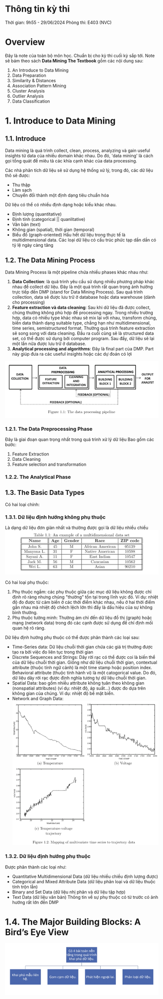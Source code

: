 # Thông tin kỳ thi
Thời gian: 9h55 - 29/06/2024
Phòng thi: E403 (NVC)

# Overview
Đây là note của toàn bộ môn học. Chuẩn bị cho kỳ thi cuối kỳ sắp tới.
Note sẽ bám theo sách **Data Mining The Textbook** gồm các nội dung sau:
1. An Introduce to Data Mining
2. Data Preparation
3. Similarity & Distances
4. Association Pattern Mining
5. Cluster Analysis
6. Outlier Analysis
7. Data Classification

# 1. Introduce to Data Mining
## 1.1. Introduce
Data mining là quá trình collect, clean, process, analyzing và gain useful insights từ data của nhiều domain khác nhau.
Do đó, 'data mining' là cách gọi tổng quát để miêu tả các khía cạnh khác của data processing.

Các nhà phân tích dữ liệu sẽ sử dụng hệ thống xử lý, trong đó, các dữ liệu thô sẽ được:
- Thu thập
- Làm sạch
- Chuyển đổi thành một định dạng tiêu chuẩn hóa

Dữ liệu có thể có nhiều định dạng hoặc kiểu khác nhau. 
- Định lượng (quantitative)
- Định tính (categorical || quanlitative)
- Văn bản (text)
- Không gian (spatial), thời gian (temporal) 
- Biểu đồ (graph-oriented)
Hầu hết dữ liệu trong thực tế là multidimensional data. Các loại dữ liệu có cấu trúc phức tạp dần dần có tỷ lệ ngày càng tăng

## 1.2. The Data Mining Process
Data Mining Process là một pipeline chứa nhiều phases khác nhau như:
1. **Data Collection**: là quá trình yêu cầu sử dụng nhiều phương pháp khác nhau để collect dữ liệu. Đây là một quá trình rất quan trọng ảnh hưởng trực tiếp đến DMP (stand for Data Mining Process). Sau quá trình collection, data sẽ được lưu trữ ở database hoặc data warehouse (dành cho processing)
2. **Feature extraction và data cleaning**: Sau khi dữ liệu đã được collect, chúng thường không phù hợp để processing ngay. Trong nhiều trường hợp, data có nhiều type khác nhau sẽ mix lại với nhau, transform chúng,  biến data thành dạng suitable type, chẳng hạn như multidimensional, time series, semistructured format. Thường quá trình feature extraction sẽ song song với data cleaning. Đầu ra cuối cùng sẽ là structured data set, có thể được sử dụng bởi computer program. Sau đấy, dữ liệu sẽ lại một lần nữa được lưu trữ ở database.
3. **Analytical processing and algorithms**: Đây là final part của DMP. Part này giúp đưa ra các useful insights hoặc các dự đoán có lợi

![Data processing pipeline](data_processing_pipeline.jpg)

### 1.2.1. The Data Preprocessing Phase
Đây là giai đoạn quan trọng nhất trong quá trình xử lý dữ liệu
Bao gồm các bước:
1. Feature Extraction
2. Data Cleaning
3. Feature selection and transformation
### 1.2.2. The Analytical Phase

## 1.3. The Basic Data Types
Có hai loại chính:
### 1.3.1. Dữ liệu định hướng không phụ thuộc
Là dạng dữ liệu đơn giản nhất và thường được gọi là dữ liệu nhiều chiều
![Example of Tabular Data](example_tabular_data.jpg)

Có hai loại phụ thuộc:
1. Phụ thuộc ngầm: các phụ thuộc giữa các mục dữ liệu không được chỉ định rõ ràng nhưng chúng "thường" tồn tại trong lĩnh vực đó. Ví dụ: nhiệt độ đo được từ cảm biến ở các thời điểm khác nhau, nếu ở hai thời điểm gần nhau mà nhiệt độ chêch lệch lớn thì đấy là dấu hiệu của sự không bình thường.
2. Phụ thuộc tường minh: Thường ám chỉ đến dữ liệu đồ thị (graph) hoặc mạng (network data) trong đó các cạnh được sử dụng để chỉ định mối quan hệ rõ ràng. 

Dữ liệu định hướng phụ thuộc có thể được phân thành các loại sau:
- Time-Series data: Dữ liệu chuỗi thời gian chứa các giá trị thường được tạo ra bởi việc đo liên tục trong thời gian
- Discrete Sequences and Strings: Dãy rời rạc có thể được coi là biến thể của dữ liệu chuỗi thời gian. Giống như dữ liệu chuỗi thời gian, contextual attribute (thuộc tính ngữ cảnh) là một time stamp hoặc position index. Behavioral attribute (thuộc tính hành vi) là một catogorical value. Do đó, dữ liệu dãy rời rạc được định nghĩa tương tự dữ liệu chuỗi thời gian.
- Spatial Data: bao gồm nhiều attribute không tuân theo không gian (nonspatial attributes) (ví dụ: nhiệt độ, áp suất...) được đo dựa trên không gian của chúng. Ví dụ: nhiệt độ bề mặt biển.
- Network and Graph Data: 
![Example of Network and Graph Data](example_network_data.jpg)

### 1.3.2. Dữ liệu định hướng phụ thuộc
Được phân thành các loại như:
- Quantitative Multidimensional Data (dữ liệu nhiều chiều định lượng được)
- Categorical and Mixed Attribute Data (dữ liệu phân loại và dữ liệu thuộc tính trộn lẫn)
- Binary and Set Data (dữ liệu nhị phân và dữ liệu tập hợp)
- Text Data (dữ liệu văn bản)
Thông tin về sự phụ thuộc có từ trước có ảnh hướng rất lớn đến DMP

# 1.4. The Major Building Blocks: A Bird’s Eye View
![Four main problem in Data Mining](four_main_problem_in_DM.jpg)